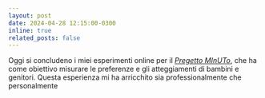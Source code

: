 ```yaml
---
layout: post
date: 2024-04-28 12:15:00-0300
inline: true
related_posts: false
---
```


Oggi si concludeno i miei esperimenti online per il <i>[Pregetto MInUTo](https://site.unibo.it/minuto/it)</i>, che ha come obiettivo misurare le preferenze e gli atteggiamenti di bambini e genitori. Questa esperienza mi ha arricchito sia professionalmente che personalmente
